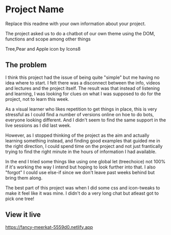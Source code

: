 # Project Name

Replace this readme with your own information about your project.

The project asked us to do a chatbot of our own theme using the DOM, functions and scope among other things

Tree,Pear and Apple icon by Icons8

## The problem

I think this project had the issue of being quite "simple" but me having no idea where to start. I felt there was a disconnect between the info, videos and lectures and the project itself. The result was that instead of listening and learning, I was looking for clues on what I was supposed to do for the project, not to learn this week.

As a visual learner who likes repetition to get things in place, this is very stressful as I could find a number of versions online on hoe to do bots, everyone looking different. And I didn't seem to find the same support in the live sessions as I did last week.

However, as I stopped thinking of the project as the aim and actually learning something instead, and finding good examples that guided me in the right direction, I could spend time on the project and not just frantically trying to find the right minute in the hours of information I had available.

In the end I tried some things like using one global let (treechoice) not 100% if it's working the way I intend but hoping to look further into that.
I also "forgot" I could use else-if since we don't leave past weeks behind but bring them along.

The best part of this project was when I did some css and icon-tweaks to make it feel like it was mine. I didn't do a very long chat but atleast got to pick one tree!

## View it live

https://fancy-meerkat-5559d0.netlify.app
